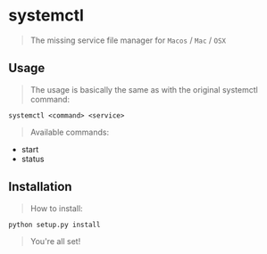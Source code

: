 # systemctl
> The missing service file manager for `Macos` / `Mac` / `OSX`

## Usage
> The usage is basically the same as with the original systemctl command:

    systemctl <command> <service>

> Available commands:
* start
* status 
 
## Installation
> How to install:

    python setup.py install
    
> You're all set! 
